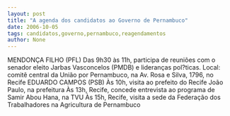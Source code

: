 ```yaml
---
layout: post
title: "A agenda dos candidatos ao Governo de Pernambuco"
date: 2006-10-05
tags: candidatos,governo,pernambuco,reagendamentos
author: None
---
```


MENDONÇA FILHO (PFL)
Das 9h30 às 11h, participa de reuniões com o senador eleito Jarbas Vasconcelos (PMDB) e lideranças pol?ticas. Local: comitê central da União por Pernambuco, na Av. Rosa e Silva, 1796, no Recife 
EDUARDO CAMPOS (PSB)
Às 10h, visita ao prefeito do Recife João Paulo, na prefeitura
Às 13h, Recife, concede entrevista ao programa de Samir Abou Hana, na TVU
Às 15h, Recife, visita a sede da Federação dos Trabalhadores na Agricultura de Pernambuco 